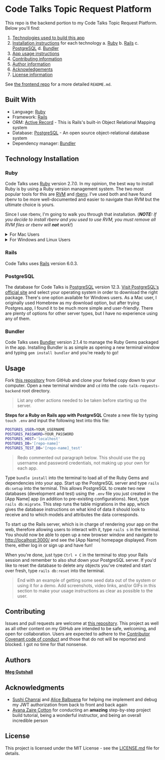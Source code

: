 # Code Talks Topic Request Platform

This repo is the backend portion to my Code Talks Topic Request Platform. Below you'll find:

1. [Technologies used to build this app](#built-with)
2. [Installation instructions](#technology-installation) for each technology
  a. [Ruby](#ruby)
  b. [Rails](#rails)
  c. [PostgreSQL](#postgresql)
  d. [Bundler](#bundler)
3. [App usage instructions](#usage)
4. [Contributing information](#contributing)
5. [Author information](#authors)
6. [Acknowledgements](#acknowledgements)
7. [License information](#license)

See [the frontend repo][Code Talk Requests Frontend] for a more detailed `README.md`.

## Built With

- Language: [Ruby](#ruby)
- Framework: [Rails](#rails)
- ORM: [Active Record] - This is Rails's built-in Object Relational Mapping system
- Database: [PostgreSQL](#postgresql) - An open source object-relational database system
- Dependency manager: [Bundler](#bundler)

## Technology Installation

### Ruby

Code Talks uses [Ruby] version 2.7.0. In my opinion, the best way to install Ruby is by using a Ruby version management system. The two most popular tools for this are [RVM] and [rbenv]. I've used both and have found rbenv to be more well-documented and easier to navigate than RVM but the ultimate choice is yours.

Since I use rbenv, I'm going to walk you through that installation. (_**NOTE:** If you decide to install rbenv and you used to use RVM, you must remove all RVM files or rbenv will **not** work!_)

<details>
  <summary>For Mac Users</summary>

  If you haven't done so already, download **[Homebrew]**. It's an amazing macOS package manager that's built with Ruby. Just paste the following script in a new terminal window:

  ```bash
  /usr/bin/ruby -e "$(curl -fsSL https://raw.githubusercontent.com/Homebrew/install/master/install)"
  ```

  It will run through the installation, and explain the steps the script is taking along the way.

  Once Homebrew is installed (or if you already had it installed, you smarty pants!), it's time to install rbenv. Open a new terminal window running `bash` or `zsh` and `cd` into your home path (i.e. `Users/yourname/`). Now type `brew install rbenv` _*Note: This command also installs `ruby-build`, so you'll be ready to install other Ruby versions out of the box._ Once rbenv is done installing, type `rbenv init` to begin the shell integration setup.

  Restart your terminal for the installation changes to take effect. Make sure your setup is correct by running [the `rbenv-doctor` script][rbenv script] below:

  ```bash
  curl -fsSL https://github.com/rbenv/rbenv-installer/raw/master/bin/rbenv-doctor | bash
  ```

  **NOW we install RUBY!**

  In your terminal, type `rbenv install 2.7.0` to download the version of Ruby you'll need to run Code Talks.

  Once it's done installing, navigate to the Code Talks directory and type `rbenv local 2.7.0` to set your local environment's Ruby version. Then type `rbenv rehash`.
</details>

<details>
  <summary>For Windows and Linux Users</summary>

  To install rbenv on your system, open up a new window in your terminal and run [the `rbenv-installer` script][rbenv script] below:

  ```bash
  curl -fsSL https://github.com/rbenv/rbenv-installer/raw/master/bin/rbenv-installer | bash
  ```

  It will either install rbenv on your system or update your pre-existing version of rbenv, located under `~/.rbenv`. Additionally, [ruby-build] is also installed if rbenv install is not already available.

  Restart your terminal for the installation changes to take effect. Make sure your setup is correct by running [the `rbenv-doctor` script][rbenv script] below:

  ```bash
  curl -fsSL https://github.com/rbenv/rbenv-installer/raw/master/bin/rbenv-doctor | bash
  ```

  **NOW we install RUBY!**

  In your terminal, type `rbenv install 2.7.0` to download the version of Ruby you'll need to run Code Talks.

  Once it's done installing, navigate to the Code Talks directory and type `rbenv local 2.7.0` to set your local environment's Ruby version. Then type `rbenv rehash`.
</details>

### Rails

Code Talks uses [Rails] version 6.0.3.

<!-- TODO: Rails install info goes here -->

### PostgreSQL

The database for Code Talks is [PostgreSQL] version 12.3. [Visit PostgreSQL's official site][Postgres download] and select your operating system in order to download the right package. There's one option available for Windows users. As a Mac user, I originally used Homebrew as my download option, but after trying Postgres.app, I found it to be much more simple and user-friendly. There are plenty of options for other server types, but I have no experience using any of them.

### Bundler

Code Talks uses [Bundler] version 2.1.4 to manage the Ruby Gems packaged in the app. Installing Bundler is as simple as opening a new terminal window and typing `gem install bundler` and you're ready to go!

## Usage

Fork [this repository][Code Talk Requests Backend] from GitHub and clone your forked copy down to your computer. Open a new terminal window and `cd` into the `code-talk-requests-backend` root directory.

>List any other actions needed to be taken before starting up the server.

<!-- TODO: Change header below and check over directions. -->

**Steps for a Ruby on Rails app with PostgreSQL**
Create a new file by typing `touch .env` and input the following text into this file:

```bash
POSTGRES_USER=YOUR_USERNAME
POSTGRES_PASSWORD=YOUR_PASSWORD
POSTGRES_HOST='localhost'
POSTGRES_DB='[repo-name]'
POSTGRES_TEST_DB='[repo-name]_test'
```

>Redo commented out paragraph below. This should use the pg username and password credentials, not making up your own for each app.

<!-- Replace `YOUR_USERNAME` with your computer's username—the name used in your terminal's root path (`$PATH`), or what you see when you type `PWD` in your terminal (i.e. `Users/yourname/`)—in single quotes and `YOUR_PASSWORD` with whatever you want it to be, again in single quotes. -->

Type `bundle install` into the terminal to load all of the Ruby Gems and dependencies into your app. Start up the PostgreSQL server and type `rails db:setup` into the terminal. This allows PostgreSQL to create two new databases (development and test) using the `.env` file you just created in the [App Name] app (in addition to pre-existing configurations). Next, type `rails db:migrate`. This step runs the table migrations in the app, which gives the database instructions on what kind of data it should look to receive and to which models and attributes the data corresponds.

To start up the Rails server, which is in charge of rendering your app on the web, therefore allowing users to interact with it, type `rails s` in the terminal. You should now be able to open up a new browser window and navigate to [http://localhost:3000/](http://localhost:3000/) and see the [App Name] homepage displayed. From there, either log in or sign up and have fun!

When you're done, just type `Ctrl + C` in the terminal to stop your Rails session and remember to also shut down your PostgreSQL server. If you'd like to reset the database to delete any objects you've created and start over fresh, type `rails db:reset` into the terminal.

>End with an example of getting some seed data out of the system or using it for a demo. Add screenshots, video links, and/or GIFs in this section to make your usage instructions as clear as possible to the user.

<!-- End with an example of getting some data out of the system or using it for a little demo -->

<!-- **If I have a demo video**
I recorded a quick demo video (below) on how to use [App Name].

[![[App Name] demo video](https://img.youtube.com/vi/[link to YouTube video]/0.jpg)](https://youtu.be/[link to YouTube video]) -->

<!-- **Steps for a Ruby on Rails app with PostgreSQL**
I also created a seed file which holds randomized data to use specifically for app development and testing purposes. If you'd like to explore [App Name] with data preloaded into the database, type `rails db:seed` in the terminal and log in using the following credentials:

```
[credentials here]
``` -->

## Contributing

Issues and pull requests are welcome at [this repository][Code Talk Requests Backend]. This project as well as all other content on my GitHub are intended to be safe, welcoming, and open for collaboration. Users are expected to adhere to the [Contributor Covenant code of conduct] and those that do not will be reported and blocked. I got no time for that nonsense.

## Authors

**[Meg Gutshall]**

## Acknowledgments

- [Sushi Chanrai] and [Alice Balbuena] for helping me implement and debug my JWT authorization from back to front and back again
- [Ayana Zaire Cotton] for conducting an **amazing** step-by-step project build tutorial, being a wonderful instructor, and being an overall incredible person

## License

This project is licensed under the MIT License - see the [LICENSE.md](LICENSE.md) file for details.

[Code Talk Requests Frontend]: https://github.com/meg-gutshall/code-talk-requests-frontend
[Code Talk Requests Backend]: https://github.com/meg-gutshall/code-talk-requests-backend

[RVM]: https://rvm.io/
[rbenv]: https://github.com/rbenv/rbenv
[rbenv script]: https://github.com/rbenv/rbenv-installer#rbenv-installer
[ruby-build]: https://github.com/rbenv/ruby-build
[Homebrew]: https://brew.sh/
[Postgres download]: https://www.postgresql.org/download/
[Bundler]: https://bundler.io/
[Ruby]: https://www.ruby-lang.org/en/
[Rails]: https://rubyonrails.org/
[Active Record]: https://apidock.com/rails/v6.0.0/ActiveRecord/Base
[PostgreSQL]: https://www.postgresql.org/

[Contributor Covenant code of conduct]: https://www.contributor-covenant.org/version/2/0/code_of_conduct/ "Contributor Covenant code of conduct version 2.0"

[Meg Gutshall]: https://meghangutshall.com/ "Meg Gutshall's website"
[Sushi Chanrai]: https://github.com/schanrai "Sushi Chanrai's GitHub profile"
[Alice Balbuena]: https://github.com/alicekb "Alice Balbuena's GitHub profile"
[Ayana Zaire Cotton]: https://github.com/AyanaZaire "Ayana Zaire Cotton's GitHub profile"
